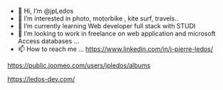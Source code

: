 - 👋 Hi, I’m @jpLedos
- 👀 I’m interested in photo, motorbike , kite surf, travels..
- 🌱 I’m currently learning Web developer full stack with STUDI
- 💞️ I’m looking to work in freelance on web application and microsoft Access databases ...
- 📫 How to reach me ...
https://www.linkedin.com/in/j-pierre-ledos/

https://public.joomeo.com/users/jpledos/albums

https://ledos-dev.com/


<!---
jpLedos/jpLedos is a ✨ special ✨ repository because its `README.md` (this file) appears on your GitHub profile.
You can click the Preview link to take a look at your changes.
--->
